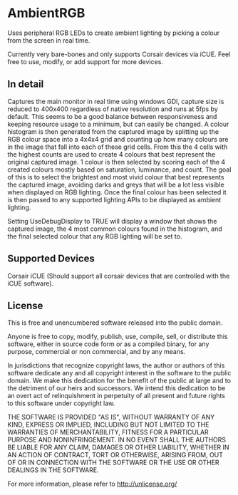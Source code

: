 # AmbientRGB
Uses peripheral RGB LEDs to create ambient lighting by picking a colour from the screen in real time.

Currently very bare-bones and only supports Corsair devices via iCUE. Feel free to use, modify, or add support for more devices.

## In detail
Captures the main monitor in real time using windows GDI, capture size is reduced to 400x400 regardless of native resolution and runs at 5fps by default. This seems to be a good balance between responsiveness and keeping resource usage to a minimum, but can easily be changed. A colour histogram is then generated from the captured image by splitting up the RGB colour space into a 4x4x4 grid and counting up how many colours are in the image that fall into each of these grid cells. From this the 4 cells with the highest counts are used to create 4 colours that best represent the original captured image. 1 colour is then selected by scoring each of the 4 created colours mostly based on saturation, luminance, and count. The goal of this is to select the brightest and most vivid colour that best represents the captured image, avoiding darks and greys that will be a lot less visible when displayed on RGB lighting. Once the final colour has been selected it is then passed to any supported lighting APIs to be displayed as ambient lighting.

Setting UseDebugDisplay to TRUE will display a window that shows the captured image, the 4 most common colours found in the histogram, and the final selected colour that any RGB lighting will be set to.

## Supported Devices
Corsair iCUE (Should support all corsair devices that are controlled with the iCUE software).

## License
This is free and unencumbered software released into the public domain.

Anyone is free to copy, modify, publish, use, compile, sell, or distribute this software, either in source code form or as a compiled binary, for any purpose, commercial or non commercial, and by any means.

In jurisdictions that recognize copyright laws, the author or authors of this software dedicate any and all copyright interest in the software to the public domain. We make this dedication for the benefit of the public at large and to the detriment of our heirs and successors. We intend this dedication to be an overt act of relinquishment in perpetuity of all present and future rights to this software under copyright law.

THE SOFTWARE IS PROVIDED "AS IS", WITHOUT WARRANTY OF ANY KIND, EXPRESS OR IMPLIED, INCLUDING BUT NOT LIMITED TO THE WARRANTIES OF MERCHANTABILITY, FITNESS FOR A PARTICULAR PURPOSE AND NONINFRINGEMENT. IN NO EVENT SHALL THE AUTHORS BE LIABLE FOR ANY CLAIM, DAMAGES OR OTHER LIABILITY, WHETHER IN AN ACTION OF CONTRACT, TORT OR OTHERWISE, ARISING FROM, OUT OF OR IN CONNECTION WITH THE SOFTWARE OR THE USE OR OTHER DEALINGS IN THE SOFTWARE.

For more information, please refer to <http://unlicense.org/>



